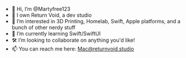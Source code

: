 - 👋 Hi, I’m @Martyfree123
- 🚀 I own Return Void, a dev studio
- 👀 I’m interested in 3D Printing, Homelab, Swift, Apple platforms, and a bunch of other nerdy stuff
- 🦾 I’m currently learning Swift/SwiftUI
- 🛠️ I’m looking to collaborate on anything you'd like!
- 📫 You can reach me here: Mac@returnvoid.studio

<!---
Martyfree123/Martyfree123 is a ✨ special ✨ repository because its `README.md` (this file) appears on your GitHub profile.
You can click the Preview link to take a look at your changes.
--->
